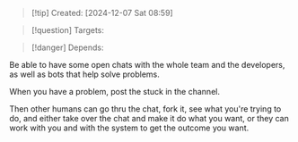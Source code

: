 
>[!tip] Created: [2024-12-07 Sat 08:59]

>[!question] Targets: 

>[!danger] Depends: 

Be able to have some open chats with the whole team and the developers, as well as bots that help solve problems.

When you have a problem, post the stuck in the channel.

Then other humans can go thru the chat, fork it, see what you're trying to do, and either take over the chat and make it do what you want, or they can work with you and with the system to get the outcome you want.